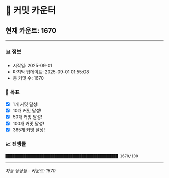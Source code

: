 # 🔢 커밋 카운터

## 현재 카운트: 1670

---

### 📊 정보
- 시작일: 2025-09-01
- 마지막 업데이트: 2025-09-01 01:55:08
- 총 커밋 수: 1670

### 🎯 목표
- [x] 1개 커밋 달성!
- [x] 10개 커밋 달성!
- [x] 50개 커밋 달성!
- [x] 100개 커밋 달성!
- [x] 365개 커밋 달성!

### 📈 진행률
```
██████████████████████████████████████████████████ 1670/100
```

---
*자동 생성됨 - 카운트: 1670*
